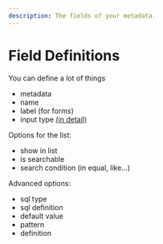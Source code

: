 ```yaml
---
description: The fields of your metadata.
---
```


# Field Definitions

You can define a lot of things

* metadata
* name 
* label \(for forms\)
* input type  [\(in detail\)](data-types.md)

Options for the list:

* show in list
* is searchable
* search condition \(in equal, like...\)

Advanced options:

* sql type
* sql definition
* default value
* pattern
* definition

